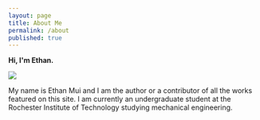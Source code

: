 ```yaml
---
layout: page
title: About Me
permalink: /about
published: true
---
```

**Hi, I'm Ethan.**

![](https://github.com/pyramidian/Writing-Seminar-Portfolio/blob/gh-pages/Me_small.jpg?raw=true)



My name is Ethan Mui and I am the author or a contributor of all the works featured on this site. I am currently an undergraduate student at the Rochester Institute of Technology studying mechanical engineering.
